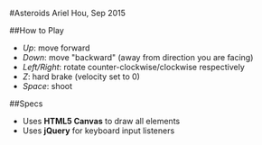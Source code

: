 #Asteroids
Ariel Hou, Sep 2015

##How to Play
* *Up*: move forward
* *Down*: move "backward" (away from direction you are facing)
* *Left/Right*: rotate counter-clockwise/clockwise respectively
* *Z*: hard brake (velocity set to 0)
* *Space*: shoot

##Specs
* Uses **HTML5 Canvas** to draw all elements
* Uses **jQuery** for keyboard input listeners
